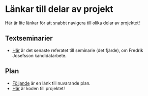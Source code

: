 # Länkar till delar av projekt
Här är lite länkar för att snabbt navigera till olika delar av projektet!

## Textseminarier
* [Här](textseminarier/textsem-IV/referat/) är det senaste referatet till seminarie (det fjärde), om Fredrik Josefsson kandidatarbete.

## Plan
* [Följande](plan/plan.md) är en länk till nuvarande plan.
* [Här](https://github.com/kj-jondell/Examensprojekt-kod) är koden till projektet!
